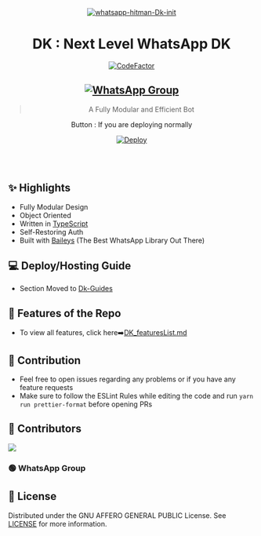 
<div align="center">
<a href="https://ibb.co/wQ4GK21"><img src="https://i.ibb.co/HPqwr9Q/whatsapp-hitman-DK-init.png" alt="whatsapp-hitman-Dk-init" border="0"></a>

# **DK : Next Level  WhatsApp DK**

[![CodeFactor](https://www.codefactor.io/repository/github/prajjwaldatir/DK/badge)](https://www.codefactor.io/repository/github/prajjwaldatir/DK)

## [![WhatsApp Group](https://img.shields.io/badge/WhatsApp-25D366?style=for-the-badge&logo=whatsapp&logoColor=white)](http)


> A Fully Modular and Efficient Bot <br>

Button : If you are deploying normally

[![Deploy](https://www.herokucdn.com/deploy/button.png)](https://heroku.com/deploy?template=https://github.com/PrajjwalDatir/Dk/blob/main)


</div><br/>
<br/>

## ✨ Highlights

-   Fully Modular Design
-   Object Oriented
-   Written in [TypeScript](https://www.typescriptlang.org/)
-   Self-Restoring Auth
-   Built with [Baileys](https://github.com/adiwajshing/baileys) (The Best
    WhatsApp Library Out There)

## 💻 Deploy/Hosting Guide

-   Section Moved to
    [Dk-Guides](https://github.com/Hiroto77/Kaoi-Guides/blob/main/README.md)

## 🍥 Features of the Repo

-   To view all features, click
    here➡️[DK_featuresList.md](https://github.com/PrajjwalDatir/DK/blob/main/Features.md)

## 💪 Contribution

-   Feel free to open issues regarding any problems or if you have any feature
    requests
-   Make sure to follow the ESLint Rules while editing the code and run
    `yarn run prettier-format` before opening PRs

## 🤝 Contributors

<a href="https://github.com/PrajjwalDatir/DK/graphs/contributors">
  <img src="https://contrib.rocks/image?repo=PrajjwalDatir/DK" />
</a>

### 🟢 WhatsApp Group


## 📄 License

Distributed under the GNU AFFERO GENERAL PUBLIC License. See [LICENSE](/LICENSE)
for more information.

